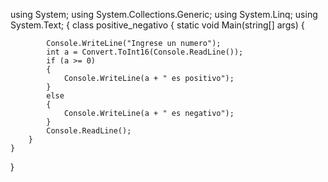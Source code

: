 
using System;
using System.Collections.Generic;
using System.Linq;
using System.Text;
{
    class positive_negativo
    {
        static void Main(string[] args)
        {

            Console.WriteLine("Ingrese un numero");
            int a = Convert.ToInt16(Console.ReadLine());
            if (a >= 0)
            {
                Console.WriteLine(a + " es positivo");
            }
            else
            {
                Console.WriteLine(a + " es negativo");
            }
            Console.ReadLine();
        }
    }
}
